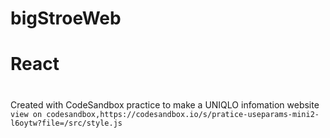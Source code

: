 # bigStroeWeb
# React
#
Created with CodeSandbox
practice to make a UNIQLO infomation website<br/>
`view on codesandbox,https://codesandbox.io/s/pratice-useparams-mini2-l6oytw?file=/src/style.js`
